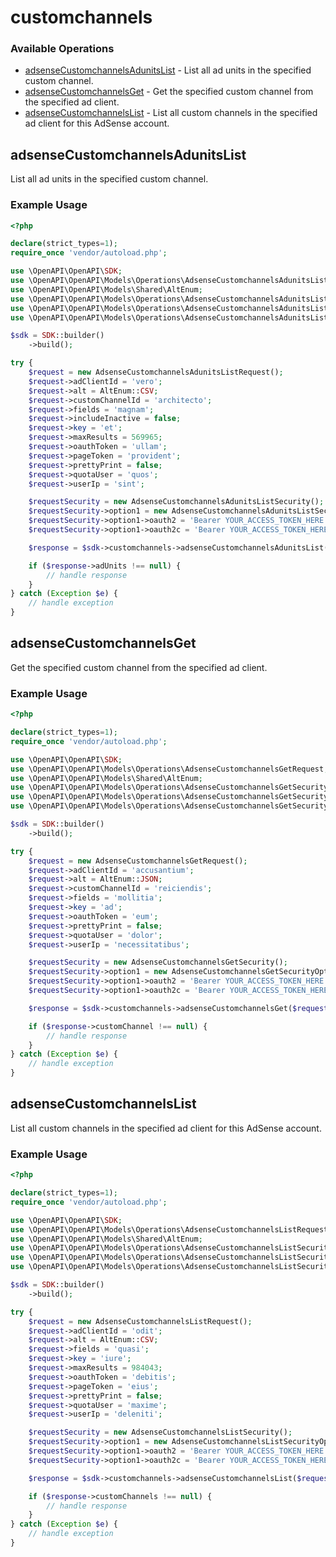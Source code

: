 # customchannels

### Available Operations

* [adsenseCustomchannelsAdunitsList](#adsensecustomchannelsadunitslist) - List all ad units in the specified custom channel.
* [adsenseCustomchannelsGet](#adsensecustomchannelsget) - Get the specified custom channel from the specified ad client.
* [adsenseCustomchannelsList](#adsensecustomchannelslist) - List all custom channels in the specified ad client for this AdSense account.

## adsenseCustomchannelsAdunitsList

List all ad units in the specified custom channel.

### Example Usage

```php
<?php

declare(strict_types=1);
require_once 'vendor/autoload.php';

use \OpenAPI\OpenAPI\SDK;
use \OpenAPI\OpenAPI\Models\Operations\AdsenseCustomchannelsAdunitsListRequest;
use \OpenAPI\OpenAPI\Models\Shared\AltEnum;
use \OpenAPI\OpenAPI\Models\Operations\AdsenseCustomchannelsAdunitsListSecurity;
use \OpenAPI\OpenAPI\Models\Operations\AdsenseCustomchannelsAdunitsListSecurityOption1;
use \OpenAPI\OpenAPI\Models\Operations\AdsenseCustomchannelsAdunitsListSecurityOption2;

$sdk = SDK::builder()
    ->build();

try {
    $request = new AdsenseCustomchannelsAdunitsListRequest();
    $request->adClientId = 'vero';
    $request->alt = AltEnum::CSV;
    $request->customChannelId = 'architecto';
    $request->fields = 'magnam';
    $request->includeInactive = false;
    $request->key = 'et';
    $request->maxResults = 569965;
    $request->oauthToken = 'ullam';
    $request->pageToken = 'provident';
    $request->prettyPrint = false;
    $request->quotaUser = 'quos';
    $request->userIp = 'sint';

    $requestSecurity = new AdsenseCustomchannelsAdunitsListSecurity();
    $requestSecurity->option1 = new AdsenseCustomchannelsAdunitsListSecurityOption1();
    $requestSecurity->option1->oauth2 = 'Bearer YOUR_ACCESS_TOKEN_HERE';
    $requestSecurity->option1->oauth2c = 'Bearer YOUR_ACCESS_TOKEN_HERE';

    $response = $sdk->customchannels->adsenseCustomchannelsAdunitsList($request, $requestSecurity);

    if ($response->adUnits !== null) {
        // handle response
    }
} catch (Exception $e) {
    // handle exception
}
```

## adsenseCustomchannelsGet

Get the specified custom channel from the specified ad client.

### Example Usage

```php
<?php

declare(strict_types=1);
require_once 'vendor/autoload.php';

use \OpenAPI\OpenAPI\SDK;
use \OpenAPI\OpenAPI\Models\Operations\AdsenseCustomchannelsGetRequest;
use \OpenAPI\OpenAPI\Models\Shared\AltEnum;
use \OpenAPI\OpenAPI\Models\Operations\AdsenseCustomchannelsGetSecurity;
use \OpenAPI\OpenAPI\Models\Operations\AdsenseCustomchannelsGetSecurityOption1;
use \OpenAPI\OpenAPI\Models\Operations\AdsenseCustomchannelsGetSecurityOption2;

$sdk = SDK::builder()
    ->build();

try {
    $request = new AdsenseCustomchannelsGetRequest();
    $request->adClientId = 'accusantium';
    $request->alt = AltEnum::JSON;
    $request->customChannelId = 'reiciendis';
    $request->fields = 'mollitia';
    $request->key = 'ad';
    $request->oauthToken = 'eum';
    $request->prettyPrint = false;
    $request->quotaUser = 'dolor';
    $request->userIp = 'necessitatibus';

    $requestSecurity = new AdsenseCustomchannelsGetSecurity();
    $requestSecurity->option1 = new AdsenseCustomchannelsGetSecurityOption1();
    $requestSecurity->option1->oauth2 = 'Bearer YOUR_ACCESS_TOKEN_HERE';
    $requestSecurity->option1->oauth2c = 'Bearer YOUR_ACCESS_TOKEN_HERE';

    $response = $sdk->customchannels->adsenseCustomchannelsGet($request, $requestSecurity);

    if ($response->customChannel !== null) {
        // handle response
    }
} catch (Exception $e) {
    // handle exception
}
```

## adsenseCustomchannelsList

List all custom channels in the specified ad client for this AdSense account.

### Example Usage

```php
<?php

declare(strict_types=1);
require_once 'vendor/autoload.php';

use \OpenAPI\OpenAPI\SDK;
use \OpenAPI\OpenAPI\Models\Operations\AdsenseCustomchannelsListRequest;
use \OpenAPI\OpenAPI\Models\Shared\AltEnum;
use \OpenAPI\OpenAPI\Models\Operations\AdsenseCustomchannelsListSecurity;
use \OpenAPI\OpenAPI\Models\Operations\AdsenseCustomchannelsListSecurityOption1;
use \OpenAPI\OpenAPI\Models\Operations\AdsenseCustomchannelsListSecurityOption2;

$sdk = SDK::builder()
    ->build();

try {
    $request = new AdsenseCustomchannelsListRequest();
    $request->adClientId = 'odit';
    $request->alt = AltEnum::CSV;
    $request->fields = 'quasi';
    $request->key = 'iure';
    $request->maxResults = 984043;
    $request->oauthToken = 'debitis';
    $request->pageToken = 'eius';
    $request->prettyPrint = false;
    $request->quotaUser = 'maxime';
    $request->userIp = 'deleniti';

    $requestSecurity = new AdsenseCustomchannelsListSecurity();
    $requestSecurity->option1 = new AdsenseCustomchannelsListSecurityOption1();
    $requestSecurity->option1->oauth2 = 'Bearer YOUR_ACCESS_TOKEN_HERE';
    $requestSecurity->option1->oauth2c = 'Bearer YOUR_ACCESS_TOKEN_HERE';

    $response = $sdk->customchannels->adsenseCustomchannelsList($request, $requestSecurity);

    if ($response->customChannels !== null) {
        // handle response
    }
} catch (Exception $e) {
    // handle exception
}
```
